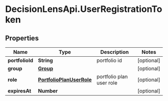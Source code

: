 # DecisionLensApi.UserRegistrationToken

## Properties
Name | Type | Description | Notes
------------ | ------------- | ------------- | -------------
**portfolioId** | **String** | portfolio id | [optional] 
**group** | [**Group**](Group.md) |  | [optional] 
**role** | [**PortfolioPlanUserRole**](PortfolioPlanUserRole.md) | portfolio plan user role | [optional] 
**expiresAt** | **Number** |  | [optional] 


